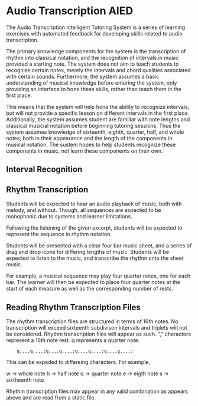 Audio Transcription AIED 
===============================

The Audio Transcription Intelligent Tutoring System is a series of learning exercises with automated feedback for developing skills related to audio
transcription. 

The primary knowledge components for the system is the transcription of rhythm into classical notation, and the recognition of intervals in music
provided a starting note. The system does not aim to teach students to recognize certain notes, merely the intervals and chord qualities associated with certain 
sounds. Furthermore, the system assumes a basic understanding of musical knowledge before entering the system, only providing an interface to hone these skills, 
rather than teach them in the first place.

This means that the system will help hone the ability to recognize intervals, but will not provide a specific lesson on different intervals in the first place. 
Additionally, the system assumes student are familiar with note lengths and classical musicial notation before beginning tutoring sessions. Thus the 
system assumes knowledge of sixteenth, eighth, quarter, half, and whole notes; both in their appearance and the length of the components in musical notation. The
sustem hopes to help students recognize these components in music, not learn these components on their own. 



Interval Recognition
-----------------------------



Rhythm Transcription
------------------------------

Students will be expected to hear an audio playback of music, both with melody, and without. Though, all sequences are expected to be monophonic due to systems and learner limitations. 

 Following the listening of the given excerpt, students will be expected to represent the sequence in rhythm notation. 

Students will be presented with a clear four bar music sheet, and a series of drag and drop icons for differing lengths of music. Students will be expected to listen to the
music, and transcribe the rhythm onto the sheet music. 

For example, a musical sequence may play four quarter notes, one for each bar. The learner will then be expected to place four quarter notes at the start of each 
measure as well as the corresponding number of rests.

Reading Rhythm Transcription Files
-------------------------------

The rhythm transcription files are structured in terms of 16th notes. No transcription will exceed sixteenth subdivison intervals and triplets 
will not be considered. Rhythm transcription files will appear as such. "," characters represent a 16th note rest. q represents a quarter note. 


        q,,,,q,,,,;q,,,,q,,,,;q,,,,q,,,,;q,,,,q,,,,;

This can be expaded to differeing characters. For example, 

w -> whole note
h -> half note
q -> quarter note
e -> eigth note
s -> sixtheenth note

Rhythm transcription files may appear in any valid combination as appears above and are read from a static file. 


